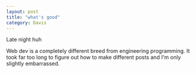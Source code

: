 ```yaml
---
layout: post
title: "what's good"
category: Davis
---
```


Late night huh

Web dev is a completely different breed from engineering programming. It took far too long to figure out how to make different posts and I'm only slightly embarrassed.
